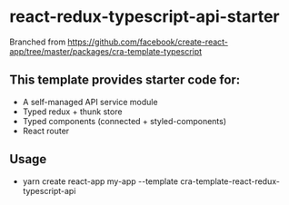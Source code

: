 # react-redux-typescript-api-starter

Branched from https://github.com/facebook/create-react-app/tree/master/packages/cra-template-typescript

## This template provides starter code for:

- A self-managed API service module
- Typed redux + thunk store
- Typed components (connected + styled-components)
- React router

## Usage

- yarn create react-app my-app --template cra-template-react-redux-typescript-api
